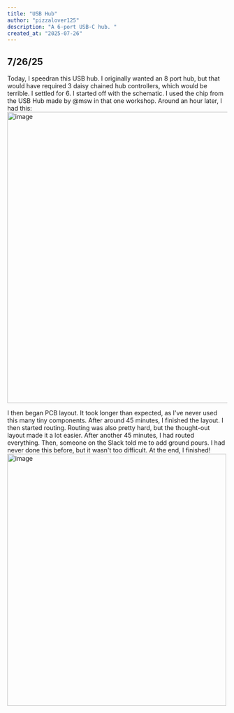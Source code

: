 ```yaml
---
title: "USB Hub"
author: "pizzalover125"
description: "A 6-port USB-C hub. "
created_at: "2025-07-26"
---
```


## 7/26/25
Today, I speedran this USB hub. I originally wanted an 8 port hub, but that would have required 3 daisy chained hub controllers, which would be terrible. I settled for 6. I started off with the schematic. I used the chip from the USB Hub made by @msw in that one workshop. Around an hour later, I had this:
<img width="944" height="665" alt="image" src="https://github.com/user-attachments/assets/9a22b215-918f-4333-b935-8f1b76a5f0e3" />

I then began PCB layout. It took longer than expected, as I've never used this many tiny components. After around 45 minutes, I finished the layout. I then started routing. Routing was also pretty hard, but the thought-out layout made it a lot easier. After another 45 minutes, I had routed everything. Then, someone on the Slack told me to add ground pours. I had never done this before, but it wasn't too difficult. At the end, I finished!
<img width="501" height="576" alt="image" src="https://github.com/user-attachments/assets/7cb09a53-d37f-4c39-b96d-42369ae1cf03" />
